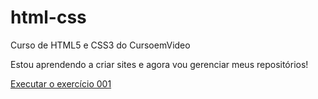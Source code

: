# html-css
 Curso de HTML5 e CSS3 do CursoemVideo

 Estou aprendendo a criar sites e agora vou gerenciar meus repositórios!

 <a href="https://weslleytr.github.io/html-css/exercicios/ex001/index.html">Executar o exercício 001</a>
